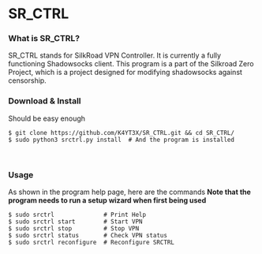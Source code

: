# SR_CTRL

### What is SR_CTRL?
SR_CTRL stands for SilkRoad VPN Controller. It is currently a fully functioning Shadowsocks client.  This program is a part of the Silkroad Zero Project, which is a project designed for modifying shadowsocks against censorship.
<br>

### Download & Install
Should be easy enough
~~~~
$ git clone https://github.com/K4YT3X/SR_CTRL.git && cd SR_CTRL/
$ sudo python3 srctrl.py install  # And the program is installed
~~~~
<br>

### Usage
As shown in the program help page, here are the commands
**Note that the program needs to run a setup wizard when first being used**
~~~~
$ sudo srctrl              # Print Help
$ sudo srctrl start        # Start VPN
$ sudo srctrl stop         # Stop VPN
$ sudo srctrl status       # Check VPN status
$ sudo srctrl reconfigure  # Reconfigure SRCTRL
~~~~